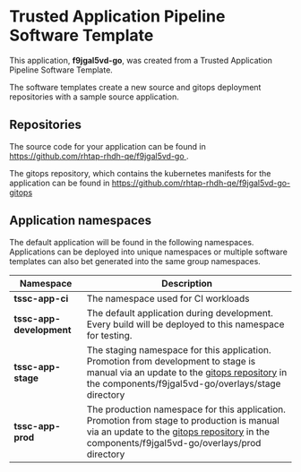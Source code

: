 # Trusted Application Pipeline Software Template

This application, **f9jgal5vd-go**, was created from a Trusted Application Pipeline Software Template.

The software templates create a new source and gitops deployment repositories with a sample source application. 

## Repositories

The source code for your application can be found in [https://github.com/rhtap-rhdh-qe/f9jgal5vd-go ](https://github.com/rhtap-rhdh-qe/f9jgal5vd-go ).
 
The gitops repository, which contains the kubernetes manifests for the application can be found in 
[https://github.com/rhtap-rhdh-qe/f9jgal5vd-go-gitops ](https://github.com/rhtap-rhdh-qe/f9jgal5vd-go-gitops ) 

## Application namespaces 

The default application will be found in the following namespaces. Applications can be deployed into unique namespaces or multiple software templates can also bet generated into the same group namespaces.  

|  Namespace   |  Description   |  
| -------- | -------- |
| **tssc-app-ci** | The namespace used for CI workloads |
| **tssc-app-development** | The default application during development. Every build will be deployed to this namespace for testing. |
| **tssc-app-stage** | The staging namespace for this application. Promotion from development to stage is manual via an update to the [gitops repository](https://github.com/rhtap-rhdh-qe/f9jgal5vd-go-gitops ) in the components/f9jgal5vd-go/overlays/stage directory |
| **tssc-app-prod** | The production namespace for this application. Promotion from stage to production is manual via an update to the [gitops repository](https://github.com/rhtap-rhdh-qe/f9jgal5vd-go-gitops ) in the components/f9jgal5vd-go/overlays/prod directory |